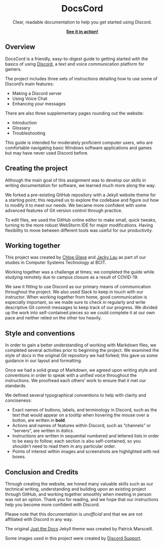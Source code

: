 <p align="center">
    <h1 align="center">DocsCord</h1>
    <p align="center">Clear, readable documentation to help you get started using Discord.</p>
    <p align="center"><strong><a href="http://chloe-glave.codes/docscord/">See it in action!</a></strong>
</p>

## Overview

DocsCord is a friendly, easy-to-digest guide to getting started with the basics of using [Discord](https://discordapp.com/), 
a text and voice communication platform for gamers.

The project includes three sets of instructions detailing how to use some of Discord’s main features:

* Making a Discord server
* Using Voice Chat
* Enhancing your messages

There are also three supplementary pages rounding out the website:

* Introduction
* Glossary
* Troubleshooting

This guide is intended for moderately proficient computer users, who are comfortable navigating basic Windows software 
applications and games but may have never used Discord before.

## Creating the project

Although the main goal of this assignment was to develop our skills in writing documentation for software, 
we learned much more along the way.

We forked a pre-existing GitHub repository with a Jekyll website theme for a starting point; this required us to 
explore the codebase and figure out how to modify it to meet our needs. We became more confident with some advanced 
features of Git version control through practice.

To edit files, we used the GitHub online editor to make small, quick tweaks, turning to the more robust WebStorm IDE 
for major modifications. Having flexibility to move between different tools was useful for our productivity.

## Working together

This project was created by [Chloe Glave](https://github.com/Cragzu/) and [Jacky Lau](https://github.com/JackyLau01/) 
as part of our studies in Computer Systems Technology at BCIT. 

Working together was a challenge at times; we completed the guide while studying remotely due to campus 
closure as a result of COVID-19. 

We saw it fitting to use Discord as our primary means of communication throughout the project. We also used Slack 
to keep in touch with our instructor. When working together from home, good communication is especially important, 
so we made sure to check in regularly and write descriptive Git commit messages to keep track of our progress. We 
divided up the work into self-contained pieces so we could complete it at our own pace and 
neither relied on the other too heavily.

## Style and conventions

In order to gain a better understanding of working with Markdown files, we completed several activities prior to 
beginning the project. We examined the style of docs in the original Git repository we had forked; this gave us some 
guidance in our layout and formatting.

Once we had a solid grasp of Markdown, we agreed upon writing style and conventions in order to speak with a unified 
voice throughout the instructions. We proofread each others’ work to ensure that it met our standards.

We defined several typographical conventions to help with clarity and conciseness:

* Exact names of buttons, labels, and terminology in Discord, such as the text that would appear on a tooltip 
when hovering the mouse over a button, are written in **bold**.
* Actions and names of features within Discord, such as “channels” or “servers”, are written in *italics*.
* Instructions are written in sequential numbered and lettered lists in order to be easy to follow; 
each section is also self-contained, so you shouldn’t need to read them in any particular order.
* Points of interest within images and screenshots are highlighted with red boxes.

## Conclusion and Credits

Through creating the website, we honed many valuable skills such as our technical writing, understanding and building 
upon an existing project through GitHub, and working together smoothly when meeting in person was not an option. 
Thank you for reading, and we hope that our instructions help you become more confident with Discord.

Please note that this documentation is *unofficial* and that we are not affiliated with Discord in any way.

The original [Just the Docs](https://github.com/pmarsceill/just-the-docs) Jekyll theme was created by Patrick Marsceill.

Some images used in this project were created by [Discord Support](https://support.discordapp.com/hc/en-us).
